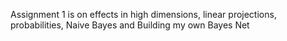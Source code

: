 Assignment 1 is on  effects in high dimensions, linear projections, probabilities, Naive Bayes and Building my own Bayes Net
